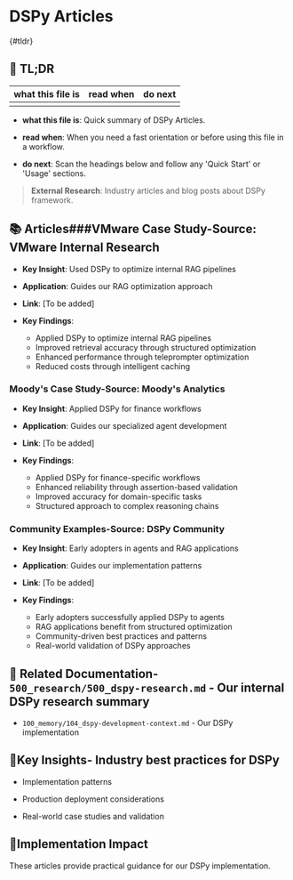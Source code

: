 

# DSPy Articles

{#tldr}

## 🔎 TL;DR

| what this file is | read when | do next |
|---|---|---|
|  |  |  |

- **what this file is**: Quick summary of DSPy Articles.

- **read when**: When you need a fast orientation or before using this file in a workflow.

- **do next**: Scan the headings below and follow any 'Quick Start' or 'Usage' sections.

> **External Research**: Industry articles and blog posts about DSPy framework.

## 📚 **Articles**###**VMware Case Study**-**Source**: VMware Internal Research

- **Key Insight**: Used DSPy to optimize internal RAG pipelines

- **Application**: Guides our RAG optimization approach

- **Link**: [To be added]

- **Key Findings**:
  - Applied DSPy to optimize internal RAG pipelines
  - Improved retrieval accuracy through structured optimization
  - Enhanced performance through teleprompter optimization
  - Reduced costs through intelligent caching

### **Moody's Case Study**-**Source**: Moody's Analytics

- **Key Insight**: Applied DSPy for finance workflows

- **Application**: Guides our specialized agent development

- **Link**: [To be added]

- **Key Findings**:
  - Applied DSPy for finance-specific workflows
  - Enhanced reliability through assertion-based validation
  - Improved accuracy for domain-specific tasks
  - Structured approach to complex reasoning chains

### **Community Examples**-**Source**: DSPy Community

- **Key Insight**: Early adopters in agents and RAG applications

- **Application**: Guides our implementation patterns

- **Link**: [To be added]

- **Key Findings**:
  - Early adopters successfully applied DSPy to agents
  - RAG applications benefit from structured optimization
  - Community-driven best practices and patterns
  - Real-world validation of DSPy approaches

## 🔗 **Related Documentation**- `500_research/500_dspy-research.md` - Our internal DSPy research summary

- `100_memory/104_dspy-development-context.md` - Our DSPy implementation

## 📖**Key Insights**- Industry best practices for DSPy

- Implementation patterns

- Production deployment considerations

- Real-world case studies and validation

## 🎯**Implementation Impact**

These articles provide practical guidance for our DSPy implementation.
